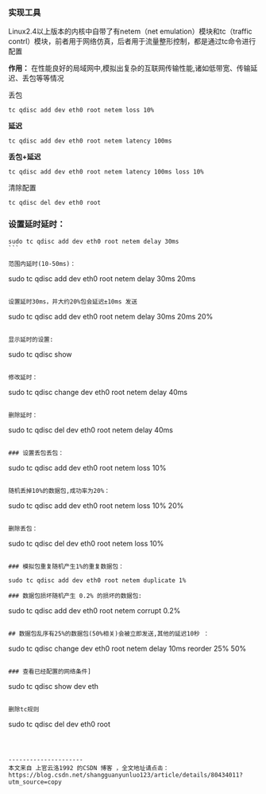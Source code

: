 ### 实现工具

  Linux2.4以上版本的内核中自带了有netem（net emulation）模块和tc（traffic contrl）模块，前者用于网络仿真，后者用于流量整形控制，都是通过tc命令进行配置

**作用：**
在性能良好的局域网中,模拟出复杂的互联网传输性能,诸如低带宽、传输延迟、丢包等等情况

丢包
```
tc qdisc add dev eth0 root netem loss 10%
```
 
**延迟**

```
tc qdisc add dev eth0 root netem latency 100ms
```
 
**丢包+延迟**
```
tc qdisc add dev eth0 root netem latency 100ms loss 10%
```

清除配置
```
tc qdisc del dev eth0 root
```

### 设置延时延时：
```
sudo tc qdisc add dev eth0 root netem delay 30ms 
``` 

范围内延时(10-50ms)：
```
sudo tc qdisc add dev eth0 root netem delay 30ms 20ms 
```

设置延时30ms，并大约20%包会延迟±10ms 发送 
```
sudo tc qdisc add dev eth0 root netem delay 30ms 20ms 20%
```

显示延时的设置:  
```
sudo tc qdisc show
```

修改延时：
```
sudo tc qdisc change dev eth0 root netem delay 40ms
```

删除延时：
```
sudo tc qdisc del dev eth0 root netem delay 40ms
```

### 设置丢包丢包：
```
sudo tc qdisc add dev eth0 root netem loss 10%
```

随机丢掉10%的数据包,成功率为20%：
```
sudo tc qdisc add dev eth0 root netem loss 10% 20%
```

删除丢包：
```
sudo tc qdisc del dev eth0 root netem loss 10%
```

### 模拟包重复随机产生1%的重复数据包：

sudo tc qdisc add dev eth0 root netem duplicate 1%

### 数据包损坏随机产生 0.2% 的损坏的数据包: 
```
sudo tc qdisc add dev eth0 root netem corrupt 0.2%
```

## 数据包乱序有25%的数据包(50%相关)会被立即发送,其他的延迟10秒 ： 
```
sudo tc qdisc change dev eth0 root netem delay 10ms reorder 25% 50%
```

### 查看已经配置的网络条件]
```
sudo tc qdisc show dev eth
```

删除tc规则
```
sudo tc qdisc del dev eth0 root
```



---------------------
本文来自 上官云洛1992 的CSDN 博客 ，全文地址请点击：https://blog.csdn.net/shangguanyunluo123/article/details/80434011?utm_source=copy 
